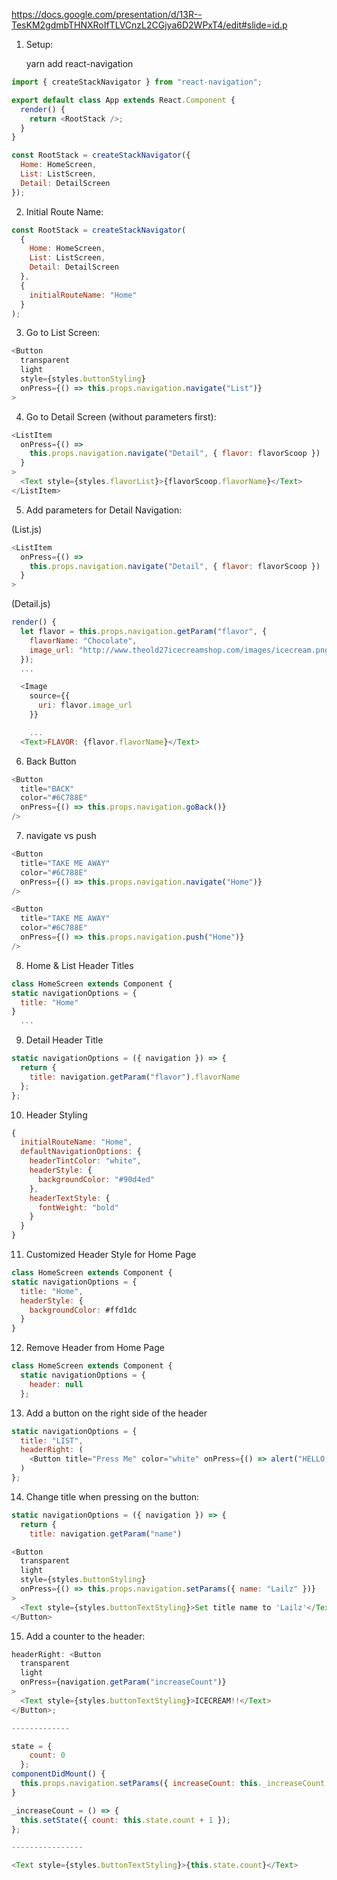 https://docs.google.com/presentation/d/13R--TesKM2gdmbTHNXRoIfTLVCnzL2CGjya6D2WPxT4/edit#slide=id.p

1.  Setup:

    yarn add react-navigation

```javascript
import { createStackNavigator } from "react-navigation";

export default class App extends React.Component {
  render() {
    return <RootStack />;
  }
}

const RootStack = createStackNavigator({
  Home: HomeScreen,
  List: ListScreen,
  Detail: DetailScreen
});
```

2.  Initial Route Name:

```javascript
const RootStack = createStackNavigator(
  {
    Home: HomeScreen,
    List: ListScreen,
    Detail: DetailScreen
  },
  {
    initialRouteName: "Home"
  }
);
```

3.  Go to List Screen:

```javascript
<Button
  transparent
  light
  style={styles.buttonStyling}
  onPress={() => this.props.navigation.navigate("List")}
>
```

4.  Go to Detail Screen (without parameters first):

```javascript
<ListItem
  onPress={() =>
    this.props.navigation.navigate("Detail", { flavor: flavorScoop })
  }
>
  <Text style={styles.flavorList}>{flavorScoop.flavorName}</Text>
</ListItem>
```

5.  Add parameters for Detail Navigation:

(List.js)

```javascript
<ListItem
  onPress={() =>
    this.props.navigation.navigate("Detail", { flavor: flavorScoop })
  }
>
```

(Detail.js)

```javascript
render() {
  let flavor = this.props.navigation.getParam("flavor", {
    flavorName: "Chocolate",
    image_url: "http://www.theold27icecreamshop.com/images/icecream.png"
  });
  ...

  <Image
    source={{
      uri: flavor.image_url
    }}

    ...
  <Text>FLAVOR: {flavor.flavorName}</Text>
```

6.  Back Button

```javascript
<Button
  title="BACK"
  color="#6C788E"
  onPress={() => this.props.navigation.goBack()}
/>
```

7.  navigate vs push

```javascript
<Button
  title="TAKE ME AWAY"
  color="#6C788E"
  onPress={() => this.props.navigation.navigate("Home")}
/>

<Button
  title="TAKE ME AWAY"
  color="#6C788E"
  onPress={() => this.props.navigation.push("Home")}
/>
```

8.  Home & List Header Titles

```javascript
class HomeScreen extends Component {
static navigationOptions = {
  title: "Home"
}
  ...
```

9.  Detail Header Title

```javascript
static navigationOptions = ({ navigation }) => {
  return {
    title: navigation.getParam("flavor").flavorName
  };
};
```

10. Header Styling

```javascript
{
  initialRouteName: "Home",
  defaultNavigationOptions: {
    headerTintColor: "white",
    headerStyle: {
      backgroundColor: "#90d4ed"
    },
    headerTextStyle: {
      fontWeight: "bold"
    }
  }
}
```

11. Customized Header Style for Home Page

```javascript
class HomeScreen extends Component {
static navigationOptions = {
  title: "Home",
  headerStyle: {
    backgroundColor: #ffd1dc
  }
}
```

12. Remove Header from Home Page

```javascript
class HomeScreen extends Component {
  static navigationOptions = {
    header: null
  };
```

13. Add a button on the right side of the header

```javascript
static navigationOptions = {
  title: "LIST",
  headerRight: (
    <Button title="Press Me" color="white" onPress={() => alert("HELLO!")} />
  )
};
```

14. Change title when pressing on the button:

```javascript
static navigationOptions = ({ navigation }) => {
  return {
    title: navigation.getParam("name")

<Button
  transparent
  light
  style={styles.buttonStyling}
  onPress={() => this.props.navigation.setParams({ name: "Lailz" })}
>
  <Text style={styles.buttonTextStyling}>Set title name to 'Lailz'</Text>
</Button>
```

15. Add a counter to the header:

```javascript
headerRight: <Button
  transparent
  light
  onPress={navigation.getParam("increaseCount")}
>
  <Text style={styles.buttonTextStyling}>ICECREAM!!</Text>
</Button>;

-------------

state = {
    count: 0
  };
componentDidMount() {
  this.props.navigation.setParams({ increaseCount: this._increaseCount });
}

_increaseCount = () => {
  this.setState({ count: this.state.count + 1 });
};

----------------

<Text style={styles.buttonTextStyling}>{this.state.count}</Text>
```
